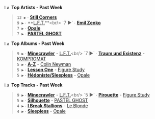 <!--START_LASTFM_ARTISTS:{"period": "7day", "rows": 5}-->
<a href="https://last.fm" target="_blank"><img src="https://user-images.githubusercontent.com/17434202/215290617-e793598d-d7c9-428f-9975-156db1ba89cc.svg" alt="Last.fm Logo" width="18" height="13"/></a> **Top Artists - Past Week**

> `12 ▶️` ∙ **[Still Corners](https://www.last.fm/music/Still+Corners)**<br/>
> `9 ▶️` ∙ **[L.F.T.](https://www.last.fm/music/L.F.T.)**<br/>
> `7 ▶️` ∙ **[Emil Zenko](https://www.last.fm/music/Emil+Zenko)**<br/>
> `7 ▶️` ∙ **[Opale](https://www.last.fm/music/Opale)**<br/>
> `7 ▶️` ∙ **[PASTEL GHOST](https://www.last.fm/music/PASTEL+GHOST)**<br/>
<!--END_LASTFM_ARTISTS-->

<!--START_LASTFM_ALBUMS:{"period": "7day", "rows": 5}-->
<a href="https://last.fm" target="_blank"><img src="https://user-images.githubusercontent.com/17434202/215290617-e793598d-d7c9-428f-9975-156db1ba89cc.svg" alt="Last.fm Logo" width="18" height="13"/></a> **Top Albums - Past Week**

> `9 ▶️` ∙ **[Minecrawler](https://www.last.fm/music/L.F.T./Minecrawler)** - [L.F.T.](https://www.last.fm/music/L.F.T.)<br/>
> `7 ▶️` ∙ **[Traum und Existenz](https://www.last.fm/music/KOMPROMAT/Traum+und+Existenz)** - [KOMPROMAT](https://www.last.fm/music/KOMPROMAT)<br/>
> `5 ▶️` ∙ **[A-Z](https://www.last.fm/music/Colin+Newman/A-Z)** - [Colin Newman](https://www.last.fm/music/Colin+Newman)<br/>
> `5 ▶️` ∙ **[Lesson One](https://www.last.fm/music/Figure+Study/Lesson+One)** - [Figure Study](https://www.last.fm/music/Figure+Study)<br/>
> `5 ▶️` ∙ **[Hédoniste/Sleepless](https://www.last.fm/music/Opale/H%C3%A9doniste%2FSleepless)** - [Opale](https://www.last.fm/music/Opale)<br/>
<!--END_LASTFM_ALBUMS-->

<!--START_LASTFM_TRACKS:{"period": "7day", "rows": 5}-->
<a href="https://last.fm" target="_blank"><img src="https://user-images.githubusercontent.com/17434202/215290617-e793598d-d7c9-428f-9975-156db1ba89cc.svg" alt="Last.fm Logo" width="18" height="13"/></a> **Top Tracks - Past Week**

> `9 ▶️` ∙ **[Minecrawler](https://www.last.fm/music/L.F.T./_/Minecrawler)** - [L.F.T.](https://www.last.fm/music/L.F.T.)<br/>
> `5 ▶️` ∙ **[Pirouette](https://www.last.fm/music/Figure+Study/_/Pirouette)** - [Figure Study](https://www.last.fm/music/Figure+Study)<br/>
> `5 ▶️` ∙ **[Silhouette](https://www.last.fm/music/PASTEL+GHOST/_/Silhouette)** - [PASTEL GHOST](https://www.last.fm/music/PASTEL+GHOST)<br/>
> `4 ▶️` ∙ **[I Break Stallions](https://www.last.fm/music/Le+Blonde/_/I+Break+Stallions)** - [Le Blonde](https://www.last.fm/music/Le+Blonde)<br/>
> `4 ▶️` ∙ **[Sleepless](https://www.last.fm/music/Opale/_/Sleepless)** - [Opale](https://www.last.fm/music/Opale)<br/>
<!--END_LASTFM_TRACKS-->